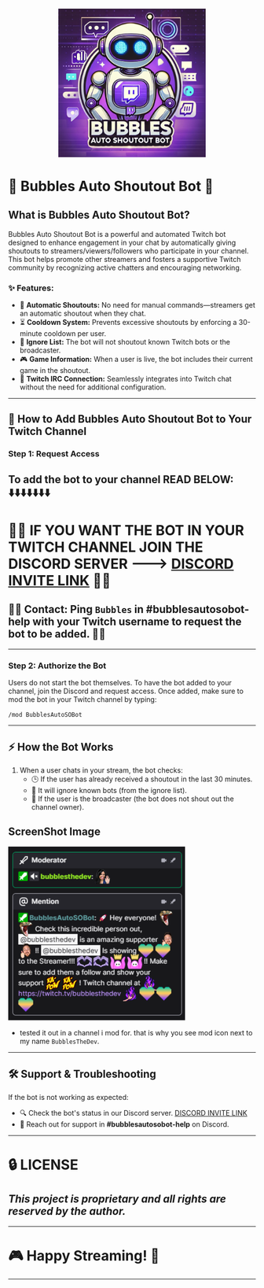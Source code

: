 <p align="center">
  <img src="https://github.com/KernFerm/Bubbles-Auto-SO-Bot/blob/main/bubbles-auto-so-bot.png" width="300" alt="Bubbles Auto Shoutout Bot Logo">
</p>

# 🚀 Bubbles Auto Shoutout Bot 🎉

## What is Bubbles Auto Shoutout Bot?
Bubbles Auto Shoutout Bot is a powerful and automated Twitch bot designed to enhance engagement in your chat by automatically giving shoutouts to streamers/viewers/followers who participate in your channel. This bot helps promote other streamers and fosters a supportive Twitch community by recognizing active chatters and encouraging networking.

### ✨ Features:
- 🤖 **Automatic Shoutouts:** No need for manual commands—streamers get an automatic shoutout when they chat.
- ⏳ **Cooldown System:** Prevents excessive shoutouts by enforcing a 30-minute cooldown per user.
- 🚫 **Ignore List:** The bot will not shoutout known Twitch bots or the broadcaster.
- 🎮 **Game Information:** When a user is live, the bot includes their current game in the shoutout.
- 🔗 **Twitch IRC Connection:** Seamlessly integrates into Twitch chat without the need for additional configuration.

---

## 📌 How to Add Bubbles Auto Shoutout Bot to Your Twitch Channel

### Step 1: Request Access
To add the bot to your channel READ BELOW:
⬇️⬇️⬇️⬇️⬇️⬇️⬇️
---
# 🚨🚨 **IF YOU WANT THE BOT IN YOUR TWITCH CHANNEL JOIN THE DISCORD SERVER ---> [DISCORD INVITE LINK](https://discord.gg/eCGpWUf5aR)** 🚨🚨
## 🚨🚨 **Contact:** Ping `Bubbles` in **#bubblesautosobot-help** with your Twitch username to request the bot to be added. 🚨🚨
---
### Step 2: Authorize the Bot

Users do not start the bot themselves. To have the bot added to your channel, join the Discord and request access. Once added, make sure to mod the bot in your Twitch channel by typing:
```
/mod BubblesAutoSOBot
```
---

## ⚡ How the Bot Works
1. When a user chats in your stream, the bot checks:
   - 🕒 If the user has already received a shoutout in the last 30 minutes.
   - 🚫 It will ignore known bots (from the ignore list).
   - 🎥 If the user is the broadcaster (the bot does not shout out the channel owner).


## ScreenShot Image
<p align="left">
  <img src="https://github.com/KernFerm/Bubbles-Auto-SO-Bot/blob/main/image-1.png" width="360" alt="screenshot">
</p>


- tested it out in a channel i mod for. that is why you see mod icon next to my name `BubblesTheDev`.

---

## 🛠️ Support & Troubleshooting
If the bot is not working as expected:
- 🔍 Check the bot's status in our Discord server. [DISCORD INVITE LINK](https://discord.gg/eCGpWUf5aR)
- 💬 Reach out for support in **#bubblesautosobot-help** on Discord.

---
# 🔒 LICENSE
## ***This project is proprietary and all rights are reserved by the author.***
---
# 🎮 **Happy Streaming!** 🚀
---
